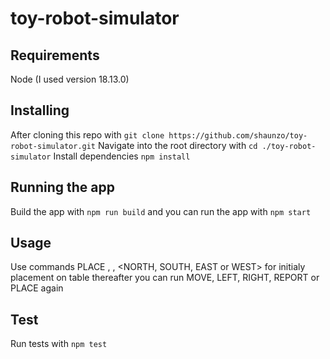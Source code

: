 # toy-robot-simulator

## Requirements
Node (I used version 18.13.0)

## Installing
After cloning this repo with `git clone https://github.com/shaunzo/toy-robot-simulator.git`
Navigate into the root directory with `cd ./toy-robot-simulator`
Install dependencies `npm install`

## Running the app
Build the app with `npm run build` and you can run the app with `npm start`

## Usage
Use commands PLACE <Xvalue>, <Yvalue>, <NORTH, SOUTH, EAST or WEST> for initialy placement on table
thereafter you can run MOVE, LEFT, RIGHT, REPORT or PLACE again

## Test
Run tests with `npm test`